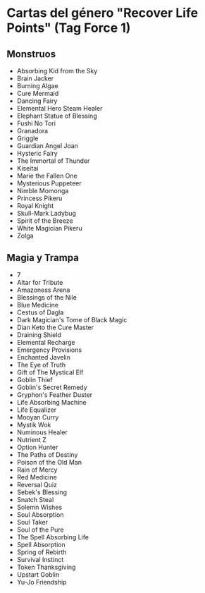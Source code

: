 # Cartas del género "Recover Life Points" (Tag Force 1)

## Monstruos

- Absorbing Kid from the Sky
- Brain Jacker
- Burning Algae
- Cure Mermaid
- Dancing Fairy
- Elemental Hero Steam Healer
- Elephant Statue of Blessing
- Fushi No Tori
- Granadora
- Griggle
- Guardian Angel Joan
- Hysteric Fairy
- The Immortal of Thunder
- Kiseitai
- Marie the Fallen One
- Mysterious Puppeteer
- Nimble Momonga
- Princess Pikeru
- Royal Knight
- Skull-Mark Ladybug
- Spirit of the Breeze
- White Magician Pikeru
- Zolga

## Magia y Trampa

- 7
- Altar for Tribute
- Amazoness Arena
- Blessings of the Nile
- Blue Medicine
- Cestus of Dagla
- Dark Magician's Tome of Black Magic
- Dian Keto the Cure Master
- Draining Shield
- Elemental Recharge
- Emergency Provisions
- Enchanted Javelin
- The Eye of Truth
- Gift of The Mystical Elf
- Goblin Thief
- Goblin's Secret Remedy
- Gryphon's Feather Duster
- Life Absorbing Machine
- Life Equalizer
- Mooyan Curry
- Mystik Wok
- Numinous Healer
- Nutrient Z
- Option Hunter
- The Paths of Destiny
- Poison of the Old Man
- Rain of Mercy
- Red Medicine
- Reversal Quiz
- Sebek's Blessing
- Snatch Steal
- Solemn Wishes
- Soul Absorption
- Soul Taker
- Soul of the Pure
- The Spell Absorbing Life
- Spell Absorption
- Spring of Rebirth
- Survival Instinct
- Token Thanksgiving
- Upstart Goblin
- Yu-Jo Friendship
